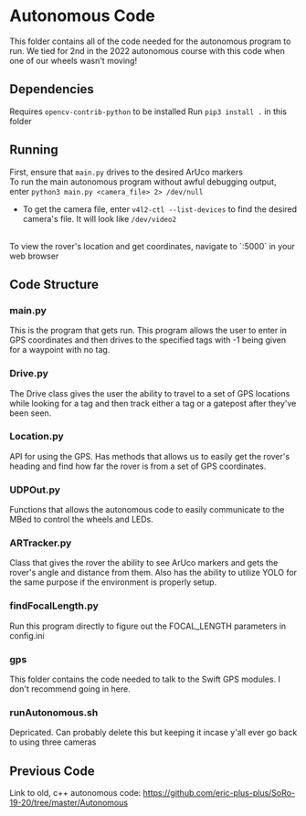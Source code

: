 # Autonomous Code
This folder contains all of the code needed for the autonomous program to run. We tied for 2nd in the 2022 autonomous course with this code when one of our wheels wasn't moving!

## Dependencies
Requires `opencv-contrib-python` to be installed
Run `pip3 install .` in this folder <br>

## Running
First, ensure that `main.py` drives to the desired ArUco markers <br>
To run the main autonomous program without awful debugging output, enter
`python3 main.py <camera_file> 2> /dev/null` <br>
* To get the camera file, enter `v4l2-ctl --list-devices` to find the desired camera's file. It will look like `/dev/video2` <br>
<br>
To view the rover's location and get coordinates, navigate to `<rover's ip>:5000` in your web browser

## Code Structure
### main.py
This is the program that gets run. This program allows the user to enter in GPS coordinates and then drives to the specified tags with -1 being given for a waypoint with no tag.

### Drive.py
The Drive class gives the user the ability to travel to a set of GPS locations while looking for a tag and then track either a tag or a gatepost after they've been seen.

### Location.py
API for using the GPS. Has methods that allows us to easily get the rover's heading and find how far the rover is from a set of GPS coordinates.

### UDPOut.py
Functions that allows the autonomous code to easily communicate to the MBed to control the wheels and LEDs.

### ARTracker.py
Class that gives the rover the ability to see ArUco markers and gets the rover's angle and distance from them. Also has the ability to utilize YOLO for the same purpose if the environment is properly setup.

### findFocalLength.py
Run this program directly to figure out the FOCAL_LENGTH parameters in config.ini

### gps
This folder contains the code needed to talk to the Swift GPS modules. I don't recommend going in here.

### runAutonomous.sh
Depricated. Can probably delete this but keeping it incase y'all ever go back to using three cameras


## Previous Code
Link to old, c++ autonomous code: https://github.com/eric-plus-plus/SoRo-19-20/tree/master/Autonomous
